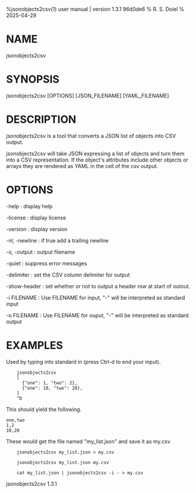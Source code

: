 %jsonobjects2csv(1) user manual | version 1.3.1 96d0de6
% R. S. Doiel
% 2025-04-29

# NAME

jsonobjects2csv

# SYNOPSIS

jsonobjects2csv [OPTIONS] [JSON_FILENAME] [YAML_FILENAME]

# DESCRIPTION

jsonobjects2csv is a tool that converts a JSON list of objects into CSV output.

jsonobjects2csv will take JSON expressing a list of objects and turn them into a CSV
representation. If the object's attributes include other objects or arrays they
are rendered as YAML in the cell of the csv output.

# OPTIONS

-help
: display help

-license
: display license

-version
: display version

-nl, -newline
: if true add a trailing newline

-o, -output
: output filename

-quiet
: suppress error messages

-delimiter
: set the CSV column delimiter for output

-show-header
: set whether or not to output a header row at start of outout.

-i FILENAME
: Use  FILENAME for input, "-" will be interpreted as standard input

-o FILENAME
: Use FILENAME for ouput, "-" will be interpreted as standard output


# EXAMPLES

Used by typing into standard in (press Ctrl-d to end your input).

~~~shell
	jsonobjects2csv
	[
	  {"one": 1, "two": 2},
	  {"one": 10, "two": 20},
    ]
	^D
~~~

This should yield the following.

~~~text
one,two
1,2
10,20
~~~

These would get the file named "my_list.json" and save it as my.csv

~~~shell
    jsonobjects2csv my_list.json > my.csv

	jsonobjects2csv my_list.json my.csv

	cat my_list.json | jsonobjects2csv -i - > my.csv
~~~

jsonobjects2csv 1.3.1


